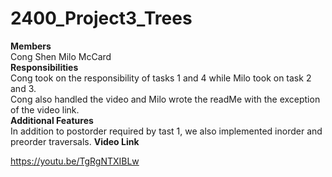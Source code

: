 # 2400_Project3_Trees
**Members**  
Cong Shen
Milo McCard  
**Responsibilities**  
Cong took on the responsibility of tasks 1 and 4 while Milo took on task 2 and 3.  
Cong also handled the video and Milo wrote the readMe with the exception of the video link.  
**Additional Features**  
In addition to postorder required by tast 1, we also implemented inorder and preorder traversals.
**Video Link**

https://youtu.be/TgRgNTXIBLw
